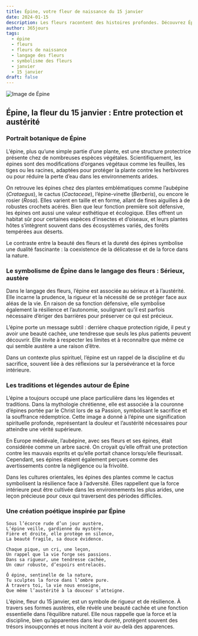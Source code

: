 ```yaml
---
title: Épine, votre fleur de naissance du 15 janvier
date: 2024-01-15
description: Les fleurs racontent des histoires profondes. Découvrez Épine, votre fleur de naissance du 15 janvier, ses symboles et récits fascinants. Plongez dans sa signification et son langage unique dans l'art floral.
author: 365jours
tags:
  - épine
  - fleurs
  - fleurs de naissance
  - langage des fleurs
  - symbolisme des fleurs
  - janvier
  - 15 janvier
draft: false
---
```



![Image de Épine](https://cdn.pixabay.com/photo/2016/11/12/14/06/spur-1818848_1280.jpg#center)


## Épine, la fleur du 15 janvier : Entre protection et austérité

### Portrait botanique de Épine

L’épine, plus qu’une simple partie d’une plante, est une structure protectrice présente chez de nombreuses espèces végétales. Scientifiquement, les épines sont des modifications d’organes végétaux comme les feuilles, les tiges ou les racines, adaptées pour protéger la plante contre les herbivores ou pour réduire la perte d’eau dans les environnements arides.

On retrouve les épines chez des plantes emblématiques comme l’aubépine (_Crataegus_), le cactus (_Cactaceae_), l’épine-vinette (_Berberis_), ou encore le rosier (_Rosa_). Elles varient en taille et en forme, allant de fines aiguilles à de robustes crochets acérés. Bien que leur fonction première soit défensive, les épines ont aussi une valeur esthétique et écologique. Elles offrent un habitat sûr pour certaines espèces d’insectes et d’oiseaux, et leurs plantes hôtes s’intègrent souvent dans des écosystèmes variés, des forêts tempérées aux déserts.

Le contraste entre la beauté des fleurs et la dureté des épines symbolise une dualité fascinante : la coexistence de la délicatesse et de la force dans la nature.

### Le symbolisme de Épine dans le langage des fleurs : Sérieux, austère

Dans le langage des fleurs, l’épine est associée au sérieux et à l’austérité. Elle incarne la prudence, la rigueur et la nécessité de se protéger face aux aléas de la vie. En raison de sa fonction défensive, elle symbolise également la résilience et l’autonomie, soulignant qu’il est parfois nécessaire d’ériger des barrières pour préserver ce qui est précieux.

L’épine porte un message subtil : derrière chaque protection rigide, il peut y avoir une beauté cachée, une tendresse que seuls les plus patients peuvent découvrir. Elle invite à respecter les limites et à reconnaître que même ce qui semble austère a une raison d’être.

Dans un contexte plus spirituel, l’épine est un rappel de la discipline et du sacrifice, souvent liée à des réflexions sur la persévérance et la force intérieure.

### Les traditions et légendes autour de Épine

L’épine a toujours occupé une place particulière dans les légendes et traditions. Dans la mythologie chrétienne, elle est associée à la couronne d’épines portée par le Christ lors de sa Passion, symbolisant le sacrifice et la souffrance rédemptrice. Cette image a donné à l’épine une signification spirituelle profonde, représentant la douleur et l’austérité nécessaires pour atteindre une vérité supérieure.

En Europe médiévale, l’aubépine, avec ses fleurs et ses épines, était considérée comme un arbre sacré. On croyait qu’elle offrait une protection contre les mauvais esprits et qu’elle portait chance lorsqu’elle fleurissait. Cependant, ses épines étaient également perçues comme des avertissements contre la négligence ou la frivolité.

Dans les cultures orientales, les épines des plantes comme le cactus symbolisent la résilience face à l’adversité. Elles rappellent que la force intérieure peut être cultivée dans les environnements les plus arides, une leçon précieuse pour ceux qui traversent des périodes difficiles.

### Une création poétique inspirée par Épine

```
Sous l’écorce rude d’un jour austère,  
L’épine veille, gardienne du mystère.  
Fière et droite, elle protège en silence,  
La beauté fragile, sa douce évidence.  

Chaque pique, un cri, une leçon,  
Un rappel que la vie forge ses passions.  
Dans sa rigueur, une tendresse cachée,  
Un cœur robuste, d’espoirs entrelacés.  

Ô épine, sentinelle de la nature,  
Tu sculptes la force dans l’ombre pure.  
À travers toi, la vie nous enseigne,  
Que même l’austérité à la douceur s’atteigne.  
```

L’épine, fleur du 15 janvier, est un symbole de rigueur et de résilience. À travers ses formes austères, elle révèle une beauté cachée et une fonction essentielle dans l’équilibre naturel. Elle nous rappelle que la force et la discipline, bien qu’apparentes dans leur dureté, protègent souvent des trésors insoupçonnés et nous incitent à voir au-delà des apparences.

